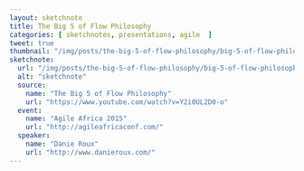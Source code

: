 ```yaml
---
layout: sketchnote
title: The Big 5 of Flow Philosophy
categories: [ sketchnotes, presentations, agile  ]
tweet: true
thumbnail: "/img/posts/the-big-5-of-flow-philosophy/big-5-of-flow-philosophy-roux.jpg"
sketchnote:
  url: "/img/posts/the-big-5-of-flow-philosophy/big-5-of-flow-philosophy-roux.jpg"
  alt: "sketchnote"
  source:
    name: "The Big 5 of Flow Philosophy"
    url: "https://www.youtube.com/watch?v=Y2i0UL2D0-o"
  event:
    name: "Agile Africa 2015"
    url: "http://agileafricaconf.com/"
  speaker:
    name: "Danie Roux"
    url: "http://www.danieroux.com/"
---
```

